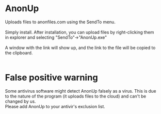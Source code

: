 # AnonUp
Uploads files to anonfiles.com using the SendTo menu.<br><br>
Simply install. After installation, you can upload files by right-clicking them in explorer and selecting "SendTo"->"AnonUp.exe"<br><br>
A window with the link will show up, and the link to the file will be copied to the clipboard.<br><br>
# False positive warning
Some antivirus software might detect AnonUp falsely as a virus. This is due to the nature of the program (it uploads files to the cloud) and can't be changed by us.<br>Please add AnonUp to your antivir's exclusion list.
